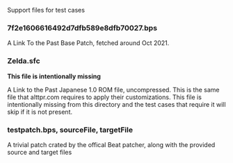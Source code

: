 Support files for test cases

### 7f2e1606616492d7dfb589e8dfb70027.bps
A Link To the Past Base Patch, fetched around Oct 2021.

### Zelda.sfc
**This file is intentionally missing**

A Link to the Past Japanese 1.0 ROM file, uncompressed.  This is the same file
that alttpr.com requires to apply their customizations.  This file is
intentionally missing from this directory and the test cases that require it
will skip if it is not present.

### testpatch.bps, sourceFile, targetFile
A trivial patch crated by the offical Beat patcher, along with the provided source and target files
